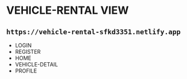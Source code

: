 # VEHICLE-RENTAL VIEW

## `https://vehicle-rental-sfkd3351.netlify.app`

- LOGIN
- REGISTER
- HOME
- VEHICLE-DETAIL
- PROFILE
